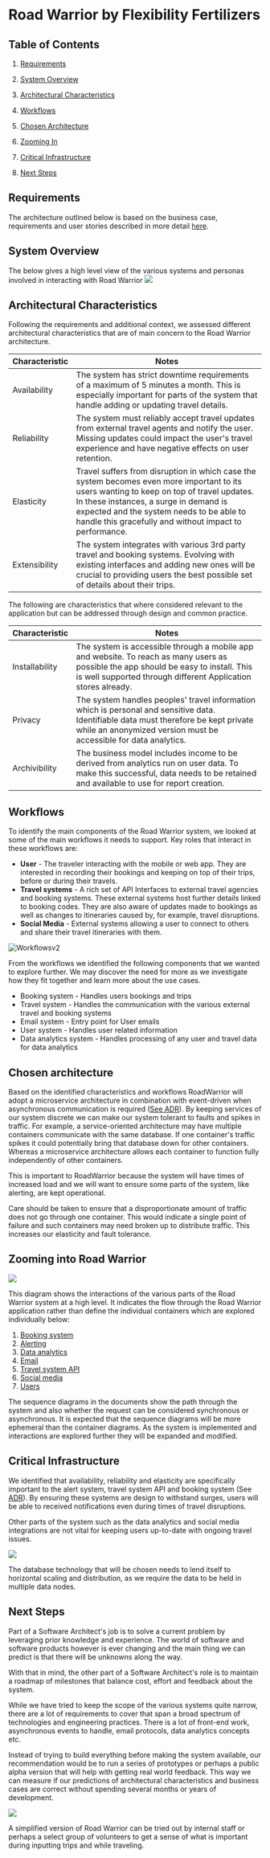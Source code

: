 # Road Warrior by Flexibility Fertilizers
## Table of Contents
1. [Requirements](https://github.com/intelligent-growth-solutions/flexibility-fertilisers/tree/main#requirements)
    
1. [System Overview](https://github.com/intelligent-growth-solutions/flexibility-fertilisers/tree/main#system-overview)
    
1. [Architectural Characteristics](https://github.com/intelligent-growth-solutions/flexibility-fertilisers/tree/main#architectural-characteristics)
    
1. [Workflows](https://github.com/intelligent-growth-solutions/flexibility-fertilisers/tree/main#workflows)
    
1. [Chosen Architecture](https://github.com/intelligent-growth-solutions/flexibility-fertilisers/tree/main#chosen-architecture)
    
1. [Zooming In](https://github.com/intelligent-growth-solutions/flexibility-fertilisers/tree/main#zooming-into-road-warrior)
    
1. [Critical Infrastructure](https://github.com/intelligent-growth-solutions/flexibility-fertilisers/tree/main#critical-infrastructure)
    
1. [Next Steps](https://github.com/intelligent-growth-solutions/flexibility-fertilisers/tree/main#next-steps)



## Requirements
The architecture outlined below is based on the business case, requirements and user stories described in more detail [here](./Requirements/requirements-user-stories.md).

## System Overview

The below gives a high level view of the various systems and personas involved in interacting with Road Warrior
![](./Misc/2023-09-16-16-24-54.png)

## Architectural Characteristics

Following the requirements and additional context, we assessed different architectural characteristics that are of main concern to the Road Warrior architecture.

| Characteristic |  Notes |
|--------|----|
| Availability | The system has strict downtime requirements of a maximum of 5 minutes a month. This is especially important for parts of the system that handle adding or updating travel details. |
| Reliability | The system must reliably accept travel updates from external travel agents and notify the user. Missing updates could impact the user's travel experience and have negative effects on user retention. |
| Elasticity  | Travel suffers from disruption in which case the system becomes even more important to its users wanting to keep on top of travel updates. In these instances, a surge in demand is expected and the system needs to be able to handle this gracefully and without impact to performance.
| Extensibility | The system integrates with various 3rd party travel and booking systems. Evolving with existing interfaces and adding new ones will be crucial to providing users the best possible set of details about their trips.  |

The following are characteristics that where considered relevant to the application but can be addressed through design and common practice.

| Characteristic |  Notes |
|--------|----|
| Installability | The system is accessible through a mobile app and website. To reach as many users as possible the app should be easy to install. This is well supported through different Application stores already.  |
| Privacy  | The system handles peoples' travel information which is personal and sensitive data. Identifiable data must therefore be kept private while an anonymized version must be accessible for data analytics. |
| Archivibility | The business model includes income to be derived from analytics run on user data. To make this successful, data needs to be retained and available to use for report creation. |

## Workflows

To identify the main components of the Road Warrior system, we looked at some of the main workflows it needs to support. Key roles that interact in these workflows are:

- **User** - The traveler interacting with the mobile or web app. They are interested in recording their bookings and keeping on top of their trips, before or during their travels. 
- **Travel systems** - A rich set of API Interfaces to external travel agencies and booking systems. These external systems host further details linked to booking codes. They are also aware of updates made to bookings as well as changes to itineraries caused by, for example, travel disruptions.
- **Social Media** - External systems allowing a user to connect to others and share their travel itineraries with them.


![Workflowsv2](./Misc/workflows.png)


From the workflows we identified the following components that we wanted to explore further. We may discover the need for more as we investigate how they fit together and learn more about the use cases.

- Booking system - Handles users bookings and trips
- Travel system - Handles the communication with the various external travel and booking systems
- Email system - Entry point for User emails
- User system - Handles user related information
- Data analytics system - Handles processing of any user and travel data for data analytics

## Chosen architecture
Based on the identified characteristics and workflows RoadWarrior will adopt a microservice architecture in combination with event-driven when asynchronous communication is required ([See ADR](./ADR/adr001-architecture-style.md)). By keeping services of our system discrete we can make our system tolerant to faults and spikes in traffic. For example, a service-oriented architecture may have multiple containers communicate with the same database. If one container's traffic spikes it could potentially bring that database down for other containers. Whereas a microservice architecture allows each container to function fully independently of other containers. 

This is important to RoadWarrior because the system will have times of increased load and we will want to ensure some parts of the system, like alerting, are kept operational. 

Care should be taken to ensure that a disproportionate amount of traffic does not go through one container. This would indicate a single point of failure and such containers may need broken up to distribute traffic. This increases our elasticity and fault tolerance.

## Zooming into Road Warrior
![](./Misc/2023-09-15-22-55-31.png)

This diagram shows the interactions of the various parts of the Road Warrior system at a high level. It indicates the flow through the Road Warrior application rather than define the individual containers which are explored individually below:

1. [Booking system](./ContainerView/booking-system.md)
1. [Alerting](./ContainerView/alerting.md)
1. [Data analytics](./ContainerView/data-analytics.md)
1. [Email](./ContainerView/email-system.md)
1. [Travel system API](./ContainerView/travel-system-api.md)
1. [Social media](./ContainerView/social-media.md)
1. [Users](./ContainerView/user-system.md)

The sequence diagrams in the documents show the path through the system and also whether the request can be considered synchronous or asynchronous. It is expected that the sequence diagrams will be more ephemeral than the container diagrams. As the system is implemented and interactions are explored further they will be expanded and modified.

## Critical Infrastructure
We identified that availability, reliability and elasticity are specifically important to the alert system, travel system API and booking system (See [ADR](./ADR/adr009-critical-infrastructure.md)). By ensuring these systems are design to withstand surges, users will be able to received notifications even during times of travel disruptions.

Other parts of the system such as the data analytics and social media integrations are not vital for keeping users up-to-date with ongoing travel issues.

![](./Misc/2023-09-15-18-31-40.png)

The database technology that will be chosen needs to lend itself to horizontal scaling and distribution, as we require the data to be held in multiple data nodes.

## Next Steps
Part of a Software Architect's job is to solve a current problem by leveraging prior knowledge and experience. The world of software and software products however is ever changing and the main thing we can predict is that there will be unknowns along the way.

With that in mind, the other part of a Software Architect's role is to maintain a roadmap of milestones that balance cost, effort and feedback about the system.

While we have tried to keep the scope of the various systems quite narrow, there are a lot of requirements to cover that span a broad spectrum of technologies and engineering practices. There is a lot of front-end work, asynchronous events to handle, email protocols, data analytics concepts etc.

Instead of trying to build everything before making the system available, our recommendation would be to run a series of prototypes or perhaps a public alpha version that will help with getting real world feedback. This way we can measure if our predictions of architectural characteristics and business cases are correct without spending several months or years of development.

![](./Misc/next-steps.png)

A simplified version of Road Warrior can be tried out by internal staff or perhaps a select group of volunteers to get a sense of what is important during inputting trips and while traveling.
